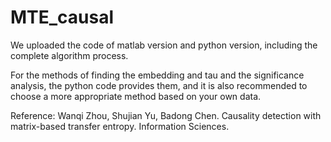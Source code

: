 # MTE_causal

We uploaded the code of matlab version and python version, including the complete algorithm process.

For the methods of finding the embedding and tau and the significance analysis, the python code provides them, and it is also recommended to choose a more appropriate method based on your own data.




Reference: Wanqi Zhou, Shujian Yu, Badong Chen. Causality detection with matrix-based transfer entropy. Information Sciences.
